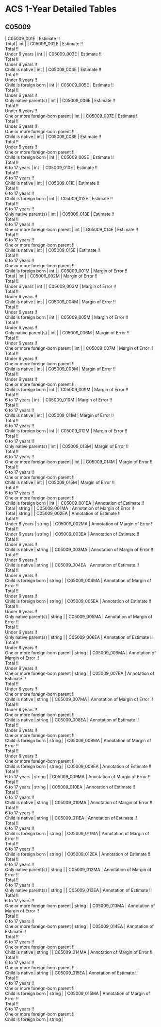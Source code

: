 # ACS 1-Year Detailed Tables

## C05009

| C05009_001E | Estimate !!<br>Total | int |
| C05009_002E | Estimate !!<br>Total !!<br>Under 6 years | int |
| C05009_003E | Estimate !!<br>Total !!<br>Under 6 years !!<br>Child is native | int |
| C05009_004E | Estimate !!<br>Total !!<br>Under 6 years !!<br>Child is foreign born | int |
| C05009_005E | Estimate !!<br>Total !!<br>Under 6 years !!<br>Only native parent(s) | int |
| C05009_006E | Estimate !!<br>Total !!<br>Under 6 years !!<br>One or more foreign-born parent | int |
| C05009_007E | Estimate !!<br>Total !!<br>Under 6 years !!<br>One or more foreign-born parent !!<br>Child is native | int |
| C05009_008E | Estimate !!<br>Total !!<br>Under 6 years !!<br>One or more foreign-born parent !!<br>Child is foreign born | int |
| C05009_009E | Estimate !!<br>Total !!<br>6 to 17 years | int |
| C05009_010E | Estimate !!<br>Total !!<br>6 to 17 years !!<br>Child is native | int |
| C05009_011E | Estimate !!<br>Total !!<br>6 to 17 years !!<br>Child is foreign born | int |
| C05009_012E | Estimate !!<br>Total !!<br>6 to 17 years !!<br>Only native parent(s) | int |
| C05009_013E | Estimate !!<br>Total !!<br>6 to 17 years !!<br>One or more foreign-born parent | int |
| C05009_014E | Estimate !!<br>Total !!<br>6 to 17 years !!<br>One or more foreign-born parent !!<br>Child is native | int |
| C05009_015E | Estimate !!<br>Total !!<br>6 to 17 years !!<br>One or more foreign-born parent !!<br>Child is foreign born | int |
| C05009_001M | Margin of Error !!<br>Total | int |
| C05009_002M | Margin of Error !!<br>Total !!<br>Under 6 years | int |
| C05009_003M | Margin of Error !!<br>Total !!<br>Under 6 years !!<br>Child is native | int |
| C05009_004M | Margin of Error !!<br>Total !!<br>Under 6 years !!<br>Child is foreign born | int |
| C05009_005M | Margin of Error !!<br>Total !!<br>Under 6 years !!<br>Only native parent(s) | int |
| C05009_006M | Margin of Error !!<br>Total !!<br>Under 6 years !!<br>One or more foreign-born parent | int |
| C05009_007M | Margin of Error !!<br>Total !!<br>Under 6 years !!<br>One or more foreign-born parent !!<br>Child is native | int |
| C05009_008M | Margin of Error !!<br>Total !!<br>Under 6 years !!<br>One or more foreign-born parent !!<br>Child is foreign born | int |
| C05009_009M | Margin of Error !!<br>Total !!<br>6 to 17 years | int |
| C05009_010M | Margin of Error !!<br>Total !!<br>6 to 17 years !!<br>Child is native | int |
| C05009_011M | Margin of Error !!<br>Total !!<br>6 to 17 years !!<br>Child is foreign born | int |
| C05009_012M | Margin of Error !!<br>Total !!<br>6 to 17 years !!<br>Only native parent(s) | int |
| C05009_013M | Margin of Error !!<br>Total !!<br>6 to 17 years !!<br>One or more foreign-born parent | int |
| C05009_014M | Margin of Error !!<br>Total !!<br>6 to 17 years !!<br>One or more foreign-born parent !!<br>Child is native | int |
| C05009_015M | Margin of Error !!<br>Total !!<br>6 to 17 years !!<br>One or more foreign-born parent !!<br>Child is foreign born | int |
| C05009_001EA | Annotation of Estimate !!<br>Total | string |
| C05009_001MA | Annotation of Margin of Error !!<br>Total | string |
| C05009_002EA | Annotation of Estimate !!<br>Total !!<br>Under 6 years | string |
| C05009_002MA | Annotation of Margin of Error !!<br>Total !!<br>Under 6 years | string |
| C05009_003EA | Annotation of Estimate !!<br>Total !!<br>Under 6 years !!<br>Child is native | string |
| C05009_003MA | Annotation of Margin of Error !!<br>Total !!<br>Under 6 years !!<br>Child is native | string |
| C05009_004EA | Annotation of Estimate !!<br>Total !!<br>Under 6 years !!<br>Child is foreign born | string |
| C05009_004MA | Annotation of Margin of Error !!<br>Total !!<br>Under 6 years !!<br>Child is foreign born | string |
| C05009_005EA | Annotation of Estimate !!<br>Total !!<br>Under 6 years !!<br>Only native parent(s) | string |
| C05009_005MA | Annotation of Margin of Error !!<br>Total !!<br>Under 6 years !!<br>Only native parent(s) | string |
| C05009_006EA | Annotation of Estimate !!<br>Total !!<br>Under 6 years !!<br>One or more foreign-born parent | string |
| C05009_006MA | Annotation of Margin of Error !!<br>Total !!<br>Under 6 years !!<br>One or more foreign-born parent | string |
| C05009_007EA | Annotation of Estimate !!<br>Total !!<br>Under 6 years !!<br>One or more foreign-born parent !!<br>Child is native | string |
| C05009_007MA | Annotation of Margin of Error !!<br>Total !!<br>Under 6 years !!<br>One or more foreign-born parent !!<br>Child is native | string |
| C05009_008EA | Annotation of Estimate !!<br>Total !!<br>Under 6 years !!<br>One or more foreign-born parent !!<br>Child is foreign born | string |
| C05009_008MA | Annotation of Margin of Error !!<br>Total !!<br>Under 6 years !!<br>One or more foreign-born parent !!<br>Child is foreign born | string |
| C05009_009EA | Annotation of Estimate !!<br>Total !!<br>6 to 17 years | string |
| C05009_009MA | Annotation of Margin of Error !!<br>Total !!<br>6 to 17 years | string |
| C05009_010EA | Annotation of Estimate !!<br>Total !!<br>6 to 17 years !!<br>Child is native | string |
| C05009_010MA | Annotation of Margin of Error !!<br>Total !!<br>6 to 17 years !!<br>Child is native | string |
| C05009_011EA | Annotation of Estimate !!<br>Total !!<br>6 to 17 years !!<br>Child is foreign born | string |
| C05009_011MA | Annotation of Margin of Error !!<br>Total !!<br>6 to 17 years !!<br>Child is foreign born | string |
| C05009_012EA | Annotation of Estimate !!<br>Total !!<br>6 to 17 years !!<br>Only native parent(s) | string |
| C05009_012MA | Annotation of Margin of Error !!<br>Total !!<br>6 to 17 years !!<br>Only native parent(s) | string |
| C05009_013EA | Annotation of Estimate !!<br>Total !!<br>6 to 17 years !!<br>One or more foreign-born parent | string |
| C05009_013MA | Annotation of Margin of Error !!<br>Total !!<br>6 to 17 years !!<br>One or more foreign-born parent | string |
| C05009_014EA | Annotation of Estimate !!<br>Total !!<br>6 to 17 years !!<br>One or more foreign-born parent !!<br>Child is native | string |
| C05009_014MA | Annotation of Margin of Error !!<br>Total !!<br>6 to 17 years !!<br>One or more foreign-born parent !!<br>Child is native | string |
| C05009_015EA | Annotation of Estimate !!<br>Total !!<br>6 to 17 years !!<br>One or more foreign-born parent !!<br>Child is foreign born | string |
| C05009_015MA | Annotation of Margin of Error !!<br>Total !!<br>6 to 17 years !!<br>One or more foreign-born parent !!<br>Child is foreign born | string |

